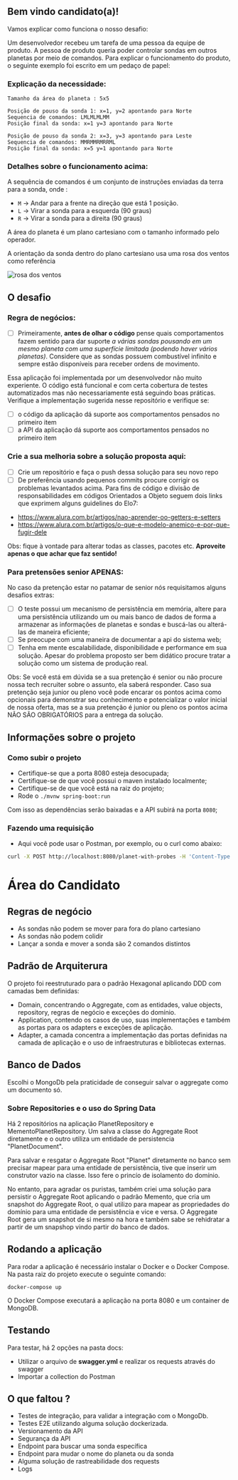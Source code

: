 ## Bem vindo candidato(a)!

Vamos explicar como funciona o nosso desafio:

Um desenvolvedor recebeu um tarefa de uma pessoa da equipe de produto. A pessoa de produto queria poder controlar sondas em outros planetas por meio de comandos. Para explicar o funcionamento do produto, o seguinte exemplo foi escrito em um pedaço de papel:

### Explicação da necessidade:
```
Tamanho da área do planeta : 5x5

Posição de pouso da sonda 1: x=1, y=2 apontando para Norte
Sequencia de comandos: LMLMLMLMM
Posição final da sonda: x=1 y=3 apontando para Norte

Posição de pouso da sonda 2: x=3, y=3 apontando para Leste
Sequencia de comandos: MMRMMRMRRML
Posição final da sonda: x=5 y=1 apontando para Norte
```

### Detalhes sobre o funcionamento acima:

A sequência de comandos é um conjunto de instruções enviadas da terra para a sonda, onde :
- `M` -> Andar para a frente na direção que está 1 posição.
- `L` -> Virar a sonda para a esquerda (90 graus)
- `R` -> Virar a sonda para a direita (90 graus)

A área do planeta é um plano cartesiano com o tamanho informado pelo operador.

A orientação da sonda dentro do plano cartesiano usa uma rosa dos ventos como referência

![rosa dos ventos](http://i.imgur.com/li8Ae5L.png "Rosa dos Ventos")


## O desafio

### Regra de negócios:

- [ ] Primeiramente, **antes de olhar o código** pense quais comportamentos fazem sentido para dar suporte *a várias sondas pousando em um mesmo planeta com uma superfície limitada (podendo haver vários planetas)*. Considere que as sondas possuem combustível infinito e sempre estão disponíveis para receber ordens de movimento.

Essa aplicação foi implementada por um desenvolvedor não muito experiente. O código está funcional e com certa cobertura de testes automatizados mas não necessariamente está seguindo boas práticas. Verifique a implementação sugerida nesse repositório e verifique se:

- [ ] o código da aplicação dá suporte aos comportamentos pensados no primeiro item
- [ ] a API da aplicação dá suporte aos comportamentos pensados no primeiro item

### Crie a sua melhoria sobre a solução proposta aqui:

- [ ] Crie um repositório e faça o push dessa solução para seu novo repo
- [ ] De preferência usando pequenos commits procure corrigir os problemas levantados acima. Para fins de código e divisão de responsabilidades em códigos Orientados a Objeto seguem dois links que exprimem alguns guidelines do Elo7: 

- https://www.alura.com.br/artigos/nao-aprender-oo-getters-e-setters
- https://www.alura.com.br/artigos/o-que-e-modelo-anemico-e-por-que-fugir-dele

Obs: fique à vontade para alterar todas as classes, pacotes etc. **Aproveite apenas o que achar que faz sentido!**

### Para pretensões senior APENAS:

No caso da pretenção estar no patamar de senior nós requisitamos alguns desafios extras:

- [ ] O teste possui um mecanismo de persistência em memória, altere para uma persistência utilizando um ou mais banco de dados de forma a armazenar as informações de planetas e sondas e buscá-las ou alterá-las de maneira eficiente;
- [ ] Se preocupe com uma maneira de documentar a api do sistema web;
- [ ] Tenha em mente escalabilidade, disponibilidade e performance em sua solução. Apesar do problema proposto ser bem didático procure tratar a solução como um sistema de produção real.

Obs: Se você está em dúvida se a sua pretenção é senior ou não procure nossa tech recruiter sobre o assunto, ela saberá responder. Caso sua pretenção seja junior ou pleno você pode encarar os pontos acima como opcionais para demonstrar seu conhecimento e potencializar o valor inicial de nossa oferta, mas se a sua pretenção é junior ou pleno os pontos acima NÃO SÃO OBRIGATÓRIOS para a entrega da solução.

## Informações sobre o projeto

### Como subir o projeto

- Certifique-se que a porta 8080 esteja desocupada;
- Certifique-se de que você possui o maven instalado localmente;
- Certifique-se de que você está na raiz do projeto;
- Rode o `./mvnw spring-boot:run`

Com isso as dependências serão baixadas e a API subirá na porta `8080`;

### Fazendo uma requisição

- Aqui você pode usar o Postman, por exemplo, ou o curl como abaixo:

```bash
curl -X POST http://localhost:8080/planet-with-probes -H 'Content-Type: application/json' -d '{"width":10,"height":10,"probes":[{"x":1,"y":2,"direction":"N","commands": "LMLMLMLMM"},{"x":3,"y":3,"direction":"E","commands": "MMRMMRMRRM"}]}'
```

# Área do Candidato

## Regras de negócio
- As sondas não podem se mover para fora do plano cartesiano
- As sondas não podem colidir
- Lançar a sonda e mover a sonda são 2 comandos distintos

## Padrão de Arquiterura
O projeto foi reestruturado para o padrão Hexagonal aplicando DDD com camadas bem definidas:

- Domain, concentrando o Aggregate, com as entidades, value objects, repository, regras de negócio e exceções do domínio.
- Application, contendo os casos de uso, suas implementações e também as portas para os adapters e exceções de aplicação.
- Adapter, a camada concentra a implementação das portas definidas na camada de aplicação e o uso de infraestruturas e bibliotecas externas.

## Banco de Dados
Escolhi o MongoDb pela praticidade de conseguir salvar o aggregate como um documento só.

### Sobre Repositories e o uso do Spring Data
Há 2 repositórios na aplicação PlanetRepository e MementoPlanetRepository. 
Um salva a classe do Aggregate Root diretamente e o outro utiliza um entidade de persistencia "PlanetDocument". 

Para salvar e resgatar o Aggregate Root "Planet" diretamente no banco sem precisar mapear para uma 
entidade de persistência, tive que inserir um construtor vazio na classe. Isso fere o princío de isolamento do domínio. 

No entanto, para agradar os puristas, também criei uma solução para persistir o Aggregate Root aplicando o padrão Memento, 
que cria um snapshot do Aggregate Root, o qual utilizo para mapear as propriedades do domínio para uma entidade 
de persistência e vice e versa. O Aggregate Root gera um snapshot de si mesmo na hora e também 
sabe se rehidratar a partir de um snapshop vindo partir do banco de dados. 

## Rodando a aplicação
Para rodar a aplicação é necessário instalar o Docker e o Docker Compose. Na pasta raiz do projeto execute o seguinte comando:

```
docker-compose up
``` 

O Docker Compose executará a aplicação na porta 8080 e um container de MongoDB.

## Testando
Para testar, há 2 opções na pasta docs:

- Utilizar o arquivo de **swagger.yml** e realizar os requests através do swagger
- Importar a collection do Postman 

## O que faltou ?
- Testes de integração, para validar a integração com o MongoDb.
- Testes E2E utilizando alguma solução dockerizada. 
- Versionamento da API
- Segurança da API
- Endpoint para buscar uma sonda específica
- Endpoint para mudar o nome do planeta ou da sonda
- Alguma solução de rastreabilidade dos requests
- Logs